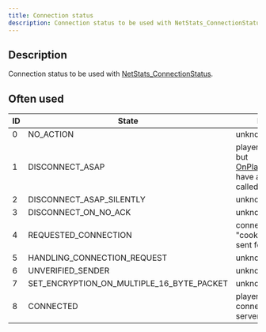 ```yaml
---
title: Connection status
description: Connection status to be used with NetStats_ConnectionStatus.
---
```


## Description

Connection status to be used with [NetStats_ConnectionStatus](../functions/NetStats_ConnectionStatus.md).

## Often used

| ID  | State                                     | Meaning                                                                                                      |
| --- | ----------------------------------------- | ------------------------------------------------------------------------------------------------------------ |
| 0   | NO_ACTION                                 | unknown                                                                                                      |
| 1   | DISCONNECT_ASAP                           | playerid still exists but [OnPlayerDisconnect](../callbacks/OnPlayerDisconnect.md) have already been called. |
| 2   | DISCONNECT_ASAP_SILENTLY                  | unknown                                                                                                      |
| 3   | DISCONNECT_ON_NO_ACK                      | unknown                                                                                                      |
| 4   | REQUESTED_CONNECTION                      | connection request "cookie" has been sent for this ID                                                        |
| 5   | HANDLING_CONNECTION_REQUEST               | unknown                                                                                                      |
| 6   | UNVERIFIED_SENDER                         | unknown                                                                                                      |
| 7   | SET_ENCRYPTION_ON_MULTIPLE_16_BYTE_PACKET | unknown                                                                                                      |
| 8   | CONNECTED                                 | playerid is connected to the server                                                                          |
